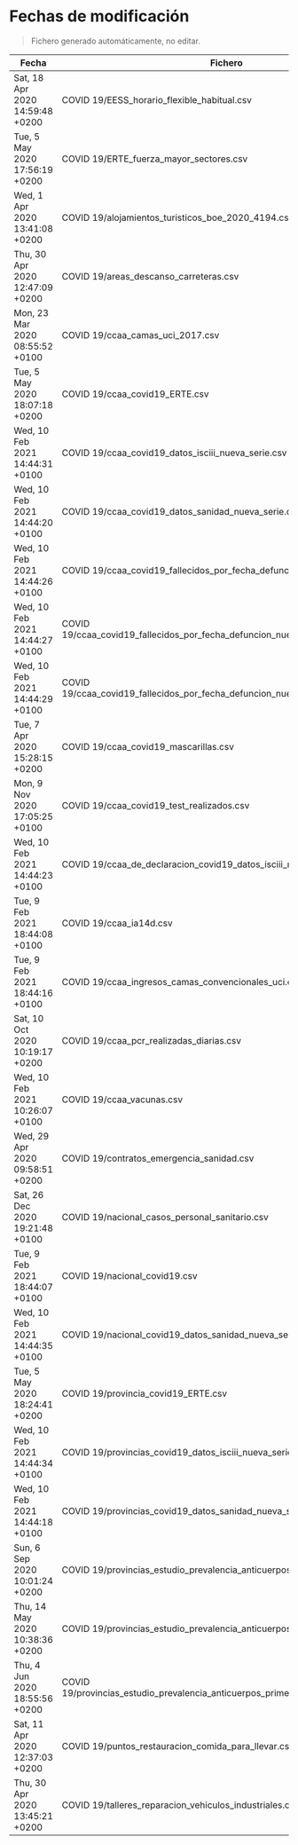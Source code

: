 # Fechas de modificación

> Fichero generado automáticamente, no editar.

| Fecha                           | Fichero                  |
|---------------------------------|--------------------------|
| Sat, 18 Apr 2020 14:59:48 +0200  | COVID 19/EESS_horario_flexible_habitual.csv |
| Tue, 5 May 2020 17:56:19 +0200  | COVID 19/ERTE_fuerza_mayor_sectores.csv |
| Wed, 1 Apr 2020 13:41:08 +0200  | COVID 19/alojamientos_turisticos_boe_2020_4194.csv |
| Thu, 30 Apr 2020 12:47:09 +0200  | COVID 19/areas_descanso_carreteras.csv |
| Mon, 23 Mar 2020 08:55:52 +0100  | COVID 19/ccaa_camas_uci_2017.csv |
| Tue, 5 May 2020 18:07:18 +0200  | COVID 19/ccaa_covid19_ERTE.csv |
| Wed, 10 Feb 2021 14:44:31 +0100  | COVID 19/ccaa_covid19_datos_isciii_nueva_serie.csv |
| Wed, 10 Feb 2021 14:44:20 +0100  | COVID 19/ccaa_covid19_datos_sanidad_nueva_serie.csv |
| Wed, 10 Feb 2021 14:44:26 +0100  | COVID 19/ccaa_covid19_fallecidos_por_fecha_defuncion_nueva_serie.csv |
| Wed, 10 Feb 2021 14:44:27 +0100  | COVID 19/ccaa_covid19_fallecidos_por_fecha_defuncion_nueva_serie_long.csv |
| Wed, 10 Feb 2021 14:44:29 +0100  | COVID 19/ccaa_covid19_fallecidos_por_fecha_defuncion_nueva_serie_original.csv |
| Tue, 7 Apr 2020 15:28:15 +0200  | COVID 19/ccaa_covid19_mascarillas.csv |
| Mon, 9 Nov 2020 17:05:25 +0100  | COVID 19/ccaa_covid19_test_realizados.csv |
| Wed, 10 Feb 2021 14:44:23 +0100  | COVID 19/ccaa_de_declaracion_covid19_datos_isciii_nueva_serie.csv |
| Tue, 9 Feb 2021 18:44:08 +0100  | COVID 19/ccaa_ia14d.csv |
| Tue, 9 Feb 2021 18:44:16 +0100  | COVID 19/ccaa_ingresos_camas_convencionales_uci.csv |
| Sat, 10 Oct 2020 10:19:17 +0200  | COVID 19/ccaa_pcr_realizadas_diarias.csv |
| Wed, 10 Feb 2021 10:26:07 +0100  | COVID 19/ccaa_vacunas.csv |
| Wed, 29 Apr 2020 09:58:51 +0200  | COVID 19/contratos_emergencia_sanidad.csv |
| Sat, 26 Dec 2020 19:21:48 +0100  | COVID 19/nacional_casos_personal_sanitario.csv |
| Tue, 9 Feb 2021 18:44:07 +0100  | COVID 19/nacional_covid19.csv |
| Wed, 10 Feb 2021 14:44:35 +0100  | COVID 19/nacional_covid19_datos_sanidad_nueva_serie_grupos_edad.csv |
| Tue, 5 May 2020 18:24:41 +0200  | COVID 19/provincia_covid19_ERTE.csv |
| Wed, 10 Feb 2021 14:44:34 +0100  | COVID 19/provincias_covid19_datos_isciii_nueva_serie.csv |
| Wed, 10 Feb 2021 14:44:18 +0100  | COVID 19/provincias_covid19_datos_sanidad_nueva_serie.csv |
| Sun, 6 Sep 2020 10:01:24 +0200  | COVID 19/provincias_estudio_prevalencia_anticuerpos_final.csv |
| Thu, 14 May 2020 10:38:36 +0200  | COVID 19/provincias_estudio_prevalencia_anticuerpos_primera_ronda.csv |
| Thu, 4 Jun 2020 18:55:56 +0200  | COVID 19/provincias_estudio_prevalencia_anticuerpos_primera_y_segunda_ronda.csv |
| Sat, 11 Apr 2020 12:37:03 +0200  | COVID 19/puntos_restauracion_comida_para_llevar.csv |
| Thu, 30 Apr 2020 13:45:21 +0200  | COVID 19/talleres_reparacion_vehiculos_industriales.csv |
